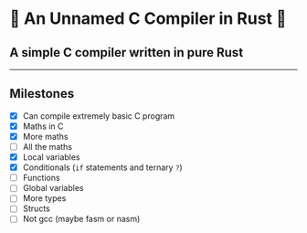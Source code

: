# 🚀 An Unnamed C Compiler in Rust 🚀

## A simple C compiler written in pure Rust

---

## Milestones
- [x] Can compile extremely basic C program
- [x] Maths in C
- [x] More maths
- [ ] All the maths
- [x] Local variables
- [x] Conditionals (`if` statements and ternary `?`)
- [ ] Functions
- [ ] Global variables
- [ ] More types
- [ ] Structs
- [ ] Not gcc (maybe fasm or nasm)
